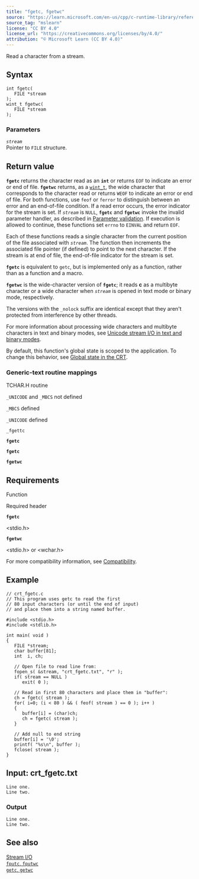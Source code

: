 ```yaml
---
title: "fgetc, fgetwc"
source: "https://learn.microsoft.com/en-us/cpp/c-runtime-library/reference/fgetc-fgetwc?view=msvc-170"
source_tag: "mslearn"
license: "CC BY 4.0"
license_url: "https://creativecommons.org/licenses/by/4.0/"
attribution: "© Microsoft Learn (CC BY 4.0)"
---
```

Read a character from a stream.

## Syntax

```
int fgetc(
   FILE *stream
);
wint_t fgetwc(
   FILE *stream
);
```

### Parameters

_`stream`_  
Pointer to `FILE` structure.

## Return value

**`fgetc`** returns the character read as an **`int`** or returns `EOF` to indicate an error or end of file. **`fgetwc`** returns, as a [`wint_t`](https://learn.microsoft.com/en-us/cpp/c-runtime-library/standard-types?view=msvc-170), the wide character that corresponds to the character read or returns `WEOF` to indicate an error or end of file. For both functions, use `feof` or `ferror` to distinguish between an error and an end-of-file condition. If a read error occurs, the error indicator for the stream is set. If _`stream`_ is `NULL`, **`fgetc`** and **`fgetwc`** invoke the invalid parameter handler, as described in [Parameter validation](https://learn.microsoft.com/en-us/cpp/c-runtime-library/parameter-validation?view=msvc-170). If execution is allowed to continue, these functions set `errno` to `EINVAL` and return `EOF`.

Each of these functions reads a single character from the current position of the file associated with _`stream`_. The function then increments the associated file pointer (if defined) to point to the next character. If the stream is at end of file, the end-of-file indicator for the stream is set.

**`fgetc`** is equivalent to `getc`, but is implemented only as a function, rather than as a function and a macro.

**`fgetwc`** is the wide-character version of **`fgetc`**; it reads **c** as a multibyte character or a wide character when _`stream`_ is opened in text mode or binary mode, respectively.

The versions with the `_nolock` suffix are identical except that they aren't protected from interference by other threads.

For more information about processing wide characters and multibyte characters in text and binary modes, see [Unicode stream I/O in text and binary modes](https://learn.microsoft.com/en-us/cpp/c-runtime-library/unicode-stream-i-o-in-text-and-binary-modes?view=msvc-170).

By default, this function's global state is scoped to the application. To change this behavior, see [Global state in the CRT](https://learn.microsoft.com/en-us/cpp/c-runtime-library/global-state?view=msvc-170).

### Generic-text routine mappings

TCHAR.H routine

`_UNICODE` and `_MBCS` not defined

`_MBCS` defined

`_UNICODE` defined

`_fgettc`

**`fgetc`**

**`fgetc`**

**`fgetwc`**

## Requirements

Function

Required header

**`fgetc`**

<stdio.h>

**`fgetwc`**

<stdio.h> or <wchar.h>

For more compatibility information, see [Compatibility](https://learn.microsoft.com/en-us/cpp/c-runtime-library/compatibility?view=msvc-170).

## Example

```
// crt_fgetc.c
// This program uses getc to read the first
// 80 input characters (or until the end of input)
// and place them into a string named buffer.

#include <stdio.h>
#include <stdlib.h>

int main( void )
{
   FILE *stream;
   char buffer[81];
   int  i, ch;

   // Open file to read line from:
   fopen_s( &stream, "crt_fgetc.txt", "r" );
   if( stream == NULL )
      exit( 0 );

   // Read in first 80 characters and place them in "buffer":
   ch = fgetc( stream );
   for( i=0; (i < 80 ) && ( feof( stream ) == 0 ); i++ )
   {
      buffer[i] = (char)ch;
      ch = fgetc( stream );
   }

   // Add null to end string
   buffer[i] = '\0';
   printf( "%s\n", buffer );
   fclose( stream );
}
```

## Input: crt\_fgetc.txt

```
Line one.
Line two.
```

### Output

```
Line one.
Line two.
```

## See also

[Stream I/O](https://learn.microsoft.com/en-us/cpp/c-runtime-library/stream-i-o?view=msvc-170)  
[`fputc`, `fputwc`](https://learn.microsoft.com/en-us/cpp/c-runtime-library/reference/fputc-fputwc?view=msvc-170)  
[`getc`, `getwc`](https://learn.microsoft.com/en-us/cpp/c-runtime-library/reference/getc-getwc?view=msvc-170)
